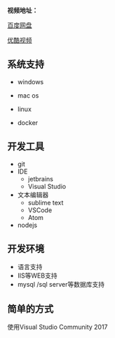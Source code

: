 **视频地址：**

[百度网盘](https://pan.baidu.com/s/1o7N4duU)

[优酷视频](http://v.youku.com/v_show/id_XMTgzNTA5NzM3Mg==.html?&f=28577486&from=y1.2-3.4.2&spm=a2h0j.8191423.item_XMTgzNTA5NzM3Mg==.A)


## 系统支持
- windows
- mac os
- linux

- docker

## 开发工具
- git
- IDE
	- jetbrains
	- Visual Studio
- 文本编辑器
	- sublime text
	- VSCode
	- Atom	
- nodejs

## 开发环境
- 语言支持
- IIS等WEB支持
- mysql /sql server等数据库支持

## 简单的方式
使用Visual Studio Community 2017
